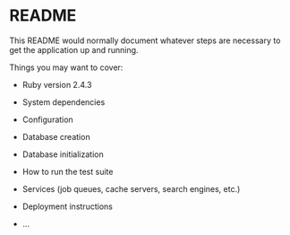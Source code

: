 # README

This README would normally document whatever steps are necessary to get the
application up and running.

Things you may want to cover:

* Ruby version 2.4.3

* System dependencies

* Configuration

* Database creation

* Database initialization

* How to run the test suite

* Services (job queues, cache servers, search engines, etc.)

* Deployment instructions

* ...
